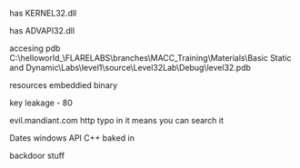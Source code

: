 has KERNEL32.dll

has ADVAPI32.dll

accesing pdb 
C:\helloworld_\FLARELABS\branches\MACC_Training\Materials\Basic Static and Dynamic\Labs\level1\source\Level32Lab\Debug\level32.pdb

resources embeddied binary

key leakage - 80

evil.mandiant.com
http
typo in it means you can  search it

Dates
windows API
C++ baked in

backdoor stuff